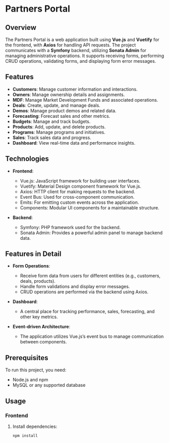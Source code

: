 # Partners Portal

## Overview

The Partners Portal is a web application built using **Vue.js** and **Vuetify** for the frontend, with **Axios** for handling API requests. The project communicates with a **Symfony** backend, utilizing **Sonata Admin** for managing administrative operations. It supports receiving forms, performing CRUD operations, validating forms, and displaying form error messages.

## Features

- **Customers**: Manage customer information and interactions.
- **Owners**: Manage ownership details and assignments.
- **MDF**: Manage Market Development Funds and associated operations.
- **Deals**: Create, update, and manage deals.
- **Demos**: Manage product demos and related data.
- **Forecasting**: Forecast sales and other metrics.
- **Budgets**: Manage and track budgets.
- **Products**: Add, update, and delete products.
- **Programs**: Manage programs and initiatives.
- **Sales**: Track sales data and progress.
- **Dashboard**: View real-time data and performance insights.

## Technologies

- **Frontend**:
  - Vue.js: JavaScript framework for building user interfaces.
  - Vuetify: Material Design component framework for Vue.js.
  - Axios: HTTP client for making requests to the backend.
  - Event Bus: Used for cross-component communication.
  - Emits: For emitting custom events across the application.
  - Components: Modular UI components for a maintainable structure.

- **Backend**:
  - Symfony: PHP framework used for the backend.
  - Sonata Admin: Provides a powerful admin panel to manage backend data.

## Features in Detail

- **Form Operations**: 
  - Receive form data from users for different entities (e.g., customers, deals, products).
  - Handle form validations and display error messages.
  - CRUD operations are performed via the backend using Axios.

- **Dashboard**: 
  - A central place for tracking performance, sales, forecasting, and other key metrics.

- **Event-driven Architecture**: 
  - The application utilizes Vue.js’s event bus to manage communication between components.

## Prerequisites

To run this project, you need:

- Node.js and npm
- MySQL or any supported database

## Usage

### Frontend

1. Install dependencies:
   ```bash
   npm install
